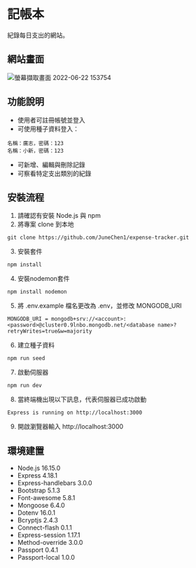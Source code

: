 # 記帳本
紀錄每日支出的網站。
## 網站畫面
![螢幕擷取畫面 2022-06-22 153754](https://user-images.githubusercontent.com/103798145/174971699-d8fb726e-d212-4342-a3a5-a15bd8dee729.jpg)
## 功能說明
+ 使用者可註冊帳號並登入
+ 可使用種子資料登入：
```
名稱：廣志，密碼：123
名稱：小新，密碼：123
```
+ 可新增、編輯與刪除記錄
+ 可察看特定支出類別的紀錄
## 安裝流程
1. 請確認有安裝 Node.js 與 npm
2. 將專案 clone 到本地
```
git clone https://github.com/JuneChen1/expense-tracker.git
```
3. 安裝套件
```
npm install
```
4. 安裝nodemon套件
```
npm install nodemon
```
5. 將 .env.example 檔名更改為 .env，並修改 MONGODB_URI
```
MONGODB_URI = mongodb+srv://<account>:<password>@cluster0.9lnbo.mongodb.net/<database name>?retryWrites=true&w=majority
```
6. 建立種子資料
```
npm run seed
```
7. 啟動伺服器
```
npm run dev
```
8. 當終端機出現以下訊息，代表伺服器已成功啟動
```
Express is running on http://localhost:3000
```
9. 開啟瀏覽器輸入 http://localhost:3000
## 環境建置
+ Node.js 16.15.0
+ Express 4.18.1
+ Express-handlebars 3.0.0
+ Bootstrap 5.1.3
+ Font-awesome 5.8.1
+ Mongoose 6.4.0
+ Dotenv 16.0.1
+ Bcryptjs 2.4.3
+ Connect-flash 0.1.1
+ Express-session 1.17.1
+ Method-override 3.0.0
+ Passport 0.4.1
+ Passport-local 1.0.0
